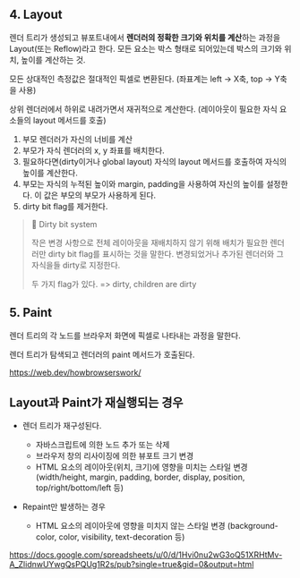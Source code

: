## 4. Layout

렌더 트리가 생성되고 뷰포트내에서 **렌더러의 정확한 크기와 위치를 계산**하는 과정을 Layout(또는 Reflow)라고 한다. 모든 요소는 박스 형태로 되어있는데 박스의 크기와 위치, 높이를 계산하는 것.

모든 상대적인 측정값은 절대적인 픽셀로 변환된다.
(좌표계는 left -> X축, top -> Y축을 사용)

상위 렌더러에서 하위로 내려가면서 재귀적으로 계산한다.
(레이아웃이 필요한 자식 요소들의 layout 메서드를 호출)

1. 부모 렌더러가 자신의 너비를 계산
2. 부모가 자식 렌더러의 x, y 좌표를 배치한다.
3. 필요하다면(dirty이거나 global layout) 자식의 layout 메서드를 호출하여 자식의 높이를 계산한다.
4. 부모는 자식의 누적된 높이와 margin, padding을 사용하여 자신의 높이를 설정한다. 이 값은 부모의 부모가 사용하게 된다.
5. dirty bit flag를 제거한다.

> 🔎 Dirty bit system
>
> 작은 변경 사항으로 전체 레이아웃을 재배치하지 않기 위해 배치가 필요한 렌더러만 dirty bit flag를 표시하는 것을 말한다.
> 변경되었거나 추가된 렌더러와 그 자식을들 dirty로 지정한다.
>
> 두 가지 flag가 있다. => dirty, children are dirty

## 5. Paint

렌더 트리의 각 노드를 브라우저 화면에 픽셀로 나타내는 과정을 말한다.

렌더 트리가 탐색되고 렌더러의 paint 메서드가 호출된다.

https://web.dev/howbrowserswork/

## Layout과 Paint가 재실행되는 경우

- 렌더 트리가 재구성된다.

  - 자바스크립트에 의한 노드 추가 또는 삭제
  - 브라우저 창의 리사이징에 의한 뷰포트 크기 변경
  - HTML 요소의 레이아웃(위치, 크기)에 영향을 미치는 스타일 변경 (width/height, margin, padding, border, display, position, top/right/bottom/left 등)

- Repaint만 발생하는 경우
  - HTML 요소의 레이아웃에 영향을 미치지 않는 스타일 변경 (background-color, color, visibility, text-decoration 등)

https://docs.google.com/spreadsheets/u/0/d/1Hvi0nu2wG3oQ51XRHtMv-A_ZlidnwUYwgQsPQUg1R2s/pub?single=true&gid=0&output=html
